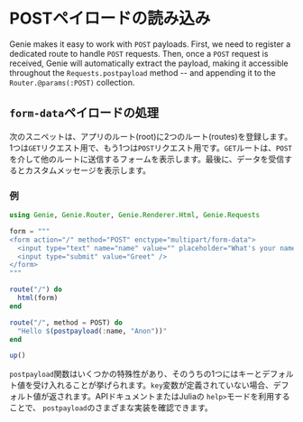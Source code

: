 # POSTペイロードの読み込み

Genie makes it easy to work with `POST` payloads. First, we need to register a dedicated route to handle `POST` requests. Then, once a `POST` request is received, Genie will automatically extract the payload, making it accessible throughout the `Requests.postpayload` method -- and appending it to the `Router.@params(:POST)` collection.

## `form-data`ペイロードの処理

次のスニペットは、アプリのルート(root)に2つのルート(routes)を登録します。1つは`GET`リクエスト用で、もう1つは`POST`リクエスト用です。`GET`ルートは、`POST`を介して他のルートに送信するフォームを表示します。最後に、データを受信するとカスタムメッセージを表示します。

### 例

```julia
using Genie, Genie.Router, Genie.Renderer.Html, Genie.Requests

form = """
<form action="/" method="POST" enctype="multipart/form-data">
  <input type="text" name="name" value="" placeholder="What's your name?" />
  <input type="submit" value="Greet" />
</form>
"""

route("/") do
  html(form)
end

route("/", method = POST) do
  "Hello $(postpayload(:name, "Anon"))"
end

up()
```

`postpayload`関数はいくつかの特殊性があり、そのうちの1つにはキーとデフォルト値を受け入れることが挙げられます。`key`変数が定義されていない場合、デフォルト値が返されます。APIドキュメントまたはJuliaの `help>`モードを利用することで、 `postpayload`のさまざまな実装を確認できます。

